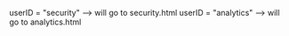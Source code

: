 userID = "security" --> will go to security.html
userID = "analytics" --> will go to analytics.html

